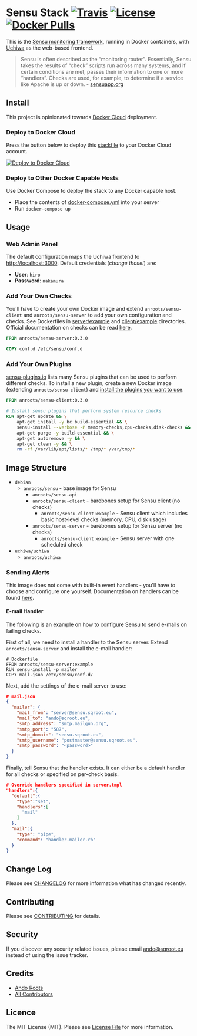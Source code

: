 # Sensu Stack [![Travis](https://img.shields.io/travis/anroots/sensu-stack.svg)](https://travis-ci.org/anroots/sensu-stack) [![License](https://img.shields.io/badge/license-MIT-brightgreen.svg)](https://github.com/anroots/sensu-stack/blob/master/LICENSE.md) [![Docker Pulls](https://img.shields.io/docker/pulls/anroots/sensu.svg)](https://hub.docker.com/r/anroots/sensu)

This is the [Sensu monitoring framework](https://sensuapp.org), running in Docker containers, with [Uchiwa](https://github.com/sensu/uchiwa) as the web-based frontend.

> Sensu is often described as the “monitoring router”. Essentially, Sensu takes the results of “check” scripts run across many systems, and if certain conditions are met, passes their information to one or more “handlers”. Checks are used, for example, to determine if a service like Apache is up or down. - [sensuapp.org](https://sensuapp.org/docs/latest/overview)

## Install

This project is opinionated towards [Docker Cloud](https://cloud.docker.com) deployment.

### Deploy to Docker Cloud

Press the button below to deploy this [stackfile](https://docs.docker.com/docker-cloud/feature-reference/stacks/) to your Docker Cloud account.

[![Deploy to Docker Cloud](https://files.cloud.docker.com/images/deploy-to-dockercloud.svg)](https://cloud.docker.com/stack/deploy)

### Deploy to Other Docker Capable Hosts

Use Docker Compose to deploy the stack to any Docker capable host.

- Place the contents of [docker-compose.yml](docker-compose.yml) into your server
- Run `docker-compose up`

## Usage

### Web Admin Panel

The default configuration maps the Uchiwa frontend to [http://localhost:3000](http://localhost:3000). Default credentials (*change those!*) are:

- **User**: `hiro`
- **Password**: `nakamura`

### Add Your Own Checks

You'll have to create your own Docker image and extend `anroots/sensu-client` and `anroots/sensu-server` to add your own configuration and checks. See Dockerfiles in [server/example](server/example) and [client/example](client/example) directories. Official documentation on checks can be read [here](https://sensuapp.org/docs/latest/checks).

```Dockerfile
FROM anroots/sensu-server:0.3.0

COPY conf.d /etc/sensu/conf.d
```

### Add Your Own Plugins

[sensu-plugins.io](http://sensu-plugins.io/) lists many Sensu plugins that can be used to perform different checks. To install a new plugin, create a new Docker image (extending `anroots/sensu-client`) and [install the plugins you want to use](https://github.com/anroots/sensu-stack/blob/master/client/example/Dockerfile#L6).

```Dockerfile
FROM anroots/sensu-client:0.3.0

# Install sensu plugins that perform system resource checks
RUN apt-get update && \
	apt-get install -y bc build-essential && \
	sensu-install --verbose -P memory-checks,cpu-checks,disk-checks && \
	apt-get purge -y build-essential && \
	apt-get autoremove -y && \
	apt-get clean -y && \
	rm -rf /var/lib/apt/lists/* /tmp/* /var/tmp/*
```

## Image Structure

- `debian`
  - `anroots/sensu` - base image for Sensu
    - `anroots/sensu-api`
    - `anroots/sensu-client` - barebones setup for Sensu client (no checks)
      - `anroots/sensu-client:example` - Sensu client which includes basic host-level checks (memory, CPU, disk usage)
    - `anroots/sensu-server` - barebones setup for Sensu server (no checks)
      - `anroots/sensu-client:example` - Sensu server with one scheduled check
- `uchiwa/uchiwa`
  - `anroots/uchiwa`

### Sending Alerts

This image does not come with built-in event handlers - you'll have to choose and configure one yourself. Documentation on handlers can be found [here](https://sensuapp.org/docs/latest/getting-started-with-handlers).

#### E-mail Handler

The following is an example on how to configure Sensu to send e-mails on failing checks.

First of all, we need to install a handler to the Sensu server. Extend `anroots/sensu-server` and install the e-mail handler:

```
# Dockerfile
FROM anroots/sensu-server:example
RUN sensu-install -p mailer
COPY mail.json /etc/sensu/conf.d/
```

Next, add the settings of the e-mail server to use:

```json
# mail.json
{
  "mailer": {
    "mail_from": "server@sensu.sqroot.eu",
    "mail_to": "ando@sqroot.eu",
    "smtp_address": "smtp.mailgun.org",
    "smtp_port": "587",
    "smtp_domain": "sensu.sqroot.eu",
    "smtp_username": "postmaster@sensu.sqroot.eu",
    "smtp_password": "<password>"
  }
}
```

Finally, tell Sensu that the handler exists. It can either be a default handler for all checks or specified on per-check basis.

```json
# Override handlers specified in server.tmpl
"handlers":{
  "default":{
    "type":"set",
    "handlers":[
      "mail"
    ]
  },
  "mail":{
    "type": "pipe",
    "command": "handler-mailer.rb"
  }
}
```

## Change Log

Please see [CHANGELOG](CHANGELOG.md) for more information what has changed recently.

## Contributing

Please see [CONTRIBUTING](CONTRIBUTING.md) for details.

## Security

If you discover any security related issues, please email ando@sqroot.eu instead of using the issue tracker.

## Credits

- [Ando Roots](http://sqroot.eu)
- [All Contributors](../../contributors)

## Licence

The MIT License (MIT). Please see [License File](LICENSE.md) for more information.
